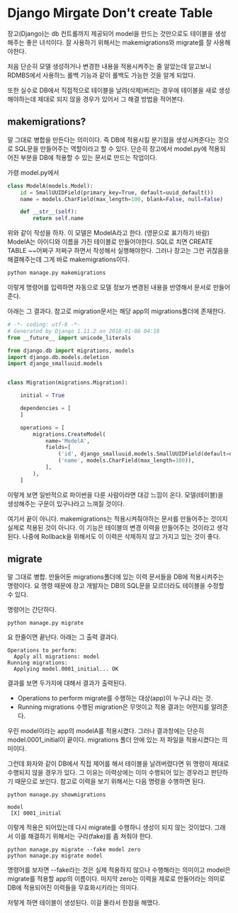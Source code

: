 # Django Mirgate Don't create Table
장고(Django)는 db 컨트롤까지 제공되어 model을 만드는 것만으로도 테이블을 생성해주는 좋은 녀석이다.
잘 사용하기 위해서는 makemigrations와 migrate를 잘 사용해야한다.

처음 단순히 모델 생성하거나 변경한 내용을 적용시켜주는 줄 알았는데 알고보니 RDMBS에서 사용하느 롤백 기능과 같이 롤백도 가능한 것을 알게 되었다.

또한 실수로 DB에서 직접적으로 테이블을 날려(삭제)버리는 경우에 테이블을 새로 생성해야하는데 제대로 되지 않을 경우가 있어서 그 해결 방법을 적어본다.

## makemigrations?
말 그대로 병합을 만든다는 의미이다.
즉 DB에 적용시킬 분기점을 생성시켜준다는 것으로 SQL문을 만들어주는 역할이라고 할 수 있다.
단순히 장고에서 model.py에 적용되어진 부분을 DB에 적용할 수 있는 문서로 만드는 작업이다.

가령 model.py에서
```python
class ModelA(models.Model):
    id = SmallUUIDField(primary_key=True, default=uuid_default())
    name = models.CharField(max_length=100, blank=False, null=False)

    def __str__(self):
        return self.name
```
위와 같이 작성을 하자.
이 모델은 ModelA라고 한다. (영문으로 표기하기 바람)
ModelA는 아이디와 이름을 가진 테이블로 만들어야한다.
SQL로 치면 CREATE TABLE ~~어쩌구 저쩌구 하면서 작성해서 실행해야한다.
그러나 장고는 그런 귀찮음을 해결해주는데 그게 바로 makemigrations이다.

```bash
python manage.py makemigrations
```
이렇게 명령어를 입력하면 자동으로 모델 정보가 변경된 내용을 반영해서 문서로 만들어준다.

아래는 그 결과다. 참고로 migration문서는 해당 app의 migrations폴더에 존재한다.
```python
# -*- coding: utf-8 -*-
# Generated by Django 1.11.2 on 2018-01-08 04:18
from __future__ import unicode_literals

from django.db import migrations, models
import django.db.models.deletion
import django_smalluuid.models


class Migration(migrations.Migration):

    initial = True

    dependencies = [
    ]

    operations = [
        migrations.CreateModel(
            name='ModelA',
            fields=[
                ('id', django_smalluuid.models.SmallUUIDField(default=django_smalluuid.models.UUIDDefault(), primary_key=True, serialize=False, unique=True)),
                ('name', models.CharField(max_length=100)),                
            ],
        ),
    ]
```
이렇게 보면 일반적으로 파이썬을 다룬 사람이라면 대강 느낌이 온다.
모델(테이블)을 생성해주는 구문이 있구나라고 느껴질 것이다.

여기서 끝이 아니다.
makemigrations는 적용시켜줘야하는 문서를 만들어주는 것이지 실제로 적용된 것이 아니다.
이 기능은 테이블의 변경 이력을 만들어주는 것이라고 생각된다.
나중에 Rollback을 위해서도 이 이력은 삭제하지 않고 가지고 있는 것이 좋다.


## migrate
말 그대로 병합.
만들어둔 migrations폴더에 있는 이력 문서들을 DB에 적용시켜주는 명령이다.
요 명령 때문에 장고 개발자는 DB의 SQL문을 모르더라도 테이블을 수정할 수 있다.

명령어는 간단하다.
```
python manage.py migrate
```
요 한줄이면 끝난다.
아래는 그 출력 결과다.
```
Operations to perform:
  Apply all migrations: model
Running migrations:
  Applying model.0001_initial... OK
```
결과를 보면 두가지에 대해서 결과가 출력된다.
* Operations to perform
migrate를 수행하는 대상(app)이 누구냐 라는 것.
* Running migrations
수행된 migration은 무엇이고 적용 결과는 어떤지를 알려준다.

우린 model이라는 app의 modelA를 적용시켰다. 그러나 결과창에는 단순히 model.0001_initial이 끝이다.
migrations 폴더 안에 있는 저 파일을 적용시켰다는 의미이다.

그런데 화자와 같이 DB에서 직접 제어를 해서 테이블을 날려버렸다면
위 명령이 제대로 수행되지 않을 경우가 있다.
그 이유는 이력상에는 이미 수행되어 있는 경우라고 판단하기 때문으로 보인다.
참고로 이력을 보기 위해서는 다음 명령을 수행하면 된다.
```
python manage.py showmigrations
```
```
model
 [X] 0001_initial
```
이렇게 적용은 되어있는데 다시 migrate를 수행하니 생성이 되지 않는 것이었다.
그래서 이를 해결하기 위해서는 구라(fake)를 좀 쳐줘야 한다.

```
python manage.py migrate --fake model zero
python manage.py migrate model
```
명령어를 보자면 --fake라는 것은 실제 적용하지 않으나 수행해라는 의미이고
model은 migrate를 적용할 app의 이름이다.
마지막 zero는 이력을 제로로 만들어라는 의미로 DB에 적용되어진 이력들을 무효화시키라는 의미다.

저렇게 하면 테이블이 생성된다.
이걸 몰라서 한참을 해맸다.
